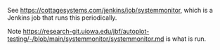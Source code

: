 See https://cottagesystems.com/jenkins/job/systemmonitor, which is a Jenkins
job that runs this periodically.

Note https://research-git.uiowa.edu/jbf/autoplot-testing/-/blob/main/systemmonitor/systemmonitor.md
is what is run.
